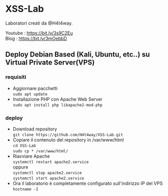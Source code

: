 # XSS-Lab

Laboratori creati da @H4t4way.  

Youtube : https://bit.ly/3s9C2Eu  
Blog : https://bit.ly/3mOebbD  
## Deploy Debian Based (Kali, Ubuntu, etc..) su Virtual Private Server(VPS)

### requisiti

- Aggiornare pacchetti  
```sudo apt update```
- Installazione PHP con Apache Web Server  
```sudo apt install php libapache2-mod-php```

### deploy
- Download repository  
```git clone https://github.com/H4t4way/XSS-Lab.git```
- Copiare il contenuto del repository in /var/www/html  
```cd XSS-Lab```  
```sudo cp * /var/www/html/```
- Riavviare Apache  
```systemctl restart apache2.service```  
oppure  
```systemctl stop apache2.service```    
```systemctl start apache2.service```  
- Ora il laboratorio è completamente configurato sull'indirizzo IP del VPS  
```hostname -I```  

